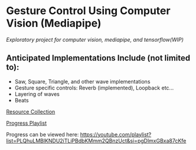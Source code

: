# Gesture Control Using Computer Vision (Mediapipe)
<em> Exploratory project for computer vision, mediapipe, and tensorflow(WIP) </em>

## Anticipated Implementations Include (not limited to): 

- Saw, Square, Triangle, and other wave implementations
- Gesture specific controls: Reverb (implemented), Loopback etc...
- Layering of waves
- Beats

 [Resource Collection](https://docs.google.com/document/d/1yDqPZPzLYKqq8rxzd4oFPWJkr4qFNhlX22U2ToVZrk8/edit?usp=sharing)

[Progress Playlist](https://youtube.com/playlist?list=PLQhuLMBlKNDU2iTLiPBdbKMmm2QBnzUct&si=pgDlmxGBxa87cKfe)


Progress can be viewed here: https://youtube.com/playlist?list=PLQhuLMBlKNDU2iTLiPBdbKMmm2QBnzUct&si=pgDlmxGBxa87cKfe

